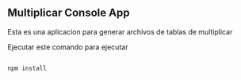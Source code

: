## Multiplicar Console  App

Esta es una aplicacion  para generar archivos  de tablas de multiplicar 

Ejecutar  este comando para ejecutar
```

npm install
```